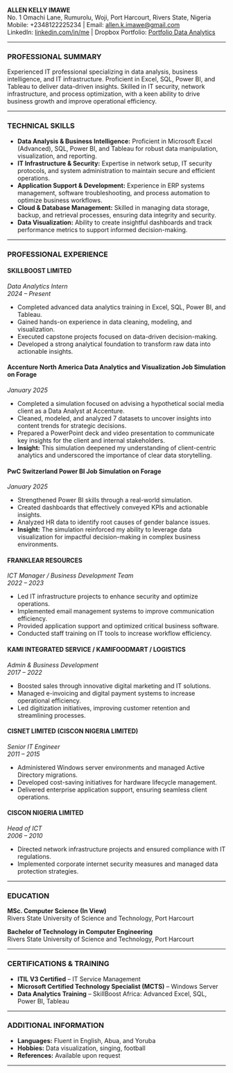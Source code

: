 **ALLEN KELLY IMAWE**  
No. 1 Omachi Lane, Rumurolu, Woji, Port Harcourt, Rivers State, Nigeria  
Mobile: +2348122225234 | Email: [allen.k.imawe@gmail.com](mailto:allen.k.imawe@gmail.com)  
LinkedIn: [linkedin.com/in/me](https://www.linkedin.com/in/me/) | 
Dropbox Portfolio: [Portfolio Data Analytics](https://www.dropbox.com/home/Portfolio%20Data%20Analytics)

---

### **PROFESSIONAL SUMMARY**

Experienced IT professional specializing in data analysis, business intelligence, and IT infrastructure. Proficient in Excel, SQL, Power BI, and Tableau to deliver data-driven insights. Skilled in IT security, network infrastructure, and process optimization, with a keen ability to drive business growth and improve operational efficiency.

---

### **TECHNICAL SKILLS**

- **Data Analysis & Business Intelligence:** Proficient in Microsoft Excel (Advanced), SQL, Power BI, and Tableau for robust data manipulation, visualization, and reporting.  
- **IT Infrastructure & Security:** Expertise in network setup, IT security protocols, and system administration to maintain secure and efficient operations.  
- **Application Support & Development:** Experience in ERP systems management, software troubleshooting, and process automation to optimize business workflows.  
- **Cloud & Database Management:** Skilled in managing data storage, backup, and retrieval processes, ensuring data integrity and security.  
- **Data Visualization:** Ability to create insightful dashboards and track performance metrics to support informed decision-making.

---

### **PROFESSIONAL EXPERIENCE**

#### **SKILLBOOST LIMITED**  
*Data Analytics Intern*  
*2024 – Present*

- Completed advanced data analytics training in Excel, SQL, Power BI, and Tableau.
- Gained hands-on experience in data cleaning, modeling, and visualization.
- Executed capstone projects focused on data-driven decision-making.
- Developed a strong analytical foundation to transform raw data into actionable insights.

#### **Accenture North America Data Analytics and Visualization Job Simulation on Forage**  
*January 2025*

- Completed a simulation focused on advising a hypothetical social media client as a Data Analyst at Accenture.
- Cleaned, modeled, and analyzed 7 datasets to uncover insights into content trends for strategic decisions.
- Prepared a PowerPoint deck and video presentation to communicate key insights for the client and internal stakeholders.
- **Insight:** This simulation deepened my understanding of client-centric analytics and underscored the importance of clear data storytelling.

#### **PwC Switzerland Power BI Job Simulation on Forage**  
*January 2025*

- Strengthened Power BI skills through a real-world simulation.
- Created dashboards that effectively conveyed KPIs and actionable insights.
- Analyzed HR data to identify root causes of gender balance issues.
- **Insight:** The simulation reinforced my ability to leverage data visualization for impactful decision-making in complex business environments.

#### **FRANKLEAR RESOURCES**  
*ICT Manager / Business Development Team*  
*2022 – 2023*

- Led IT infrastructure projects to enhance security and optimize operations.
- Implemented email management systems to improve communication efficiency.
- Provided application support and optimized critical business software.
- Conducted staff training on IT tools to increase workflow efficiency.

#### **KAMI INTEGRATED SERVICE / KAMIFOODMART / LOGISTICS**  
*Admin & Business Development*  
*2017 – 2022*

- Boosted sales through innovative digital marketing and IT solutions.
- Managed e-invoicing and digital payment systems to increase operational efficiency.
- Led digitization initiatives, improving customer retention and streamlining processes.

#### **CISNET LIMITED (CISCON NIGERIA LIMITED)**  
*Senior IT Engineer*  
*2011 – 2015*

- Administered Windows server environments and managed Active Directory migrations.
- Developed cost-saving initiatives for hardware lifecycle management.
- Delivered enterprise application support, ensuring seamless client operations.

#### **CISCON NIGERIA LIMITED**  
*Head of ICT*  
*2006 – 2010*

- Directed network infrastructure projects and ensured compliance with IT regulations.
- Implemented corporate internet security measures and managed data protection strategies.

---

### **EDUCATION**

**MSc. Computer Science (In View)**  
Rivers State University of Science and Technology, Port Harcourt  

**Bachelor of Technology in Computer Engineering**  
Rivers State University of Science and Technology, Port Harcourt  

---

### **CERTIFICATIONS & TRAINING**

- **ITIL V3 Certified** – IT Service Management  
- **Microsoft Certified Technology Specialist (MCTS)** – Windows Server  
- **Data Analytics Training** – SkillBoost Africa: Advanced Excel, SQL, Power BI, Tableau  

---

### **ADDITIONAL INFORMATION**

- **Languages:** Fluent in English, Abua, and Yoruba  
- **Hobbies:** Data visualization, singing, football  
- **References:** Available upon request  

---
</span>
